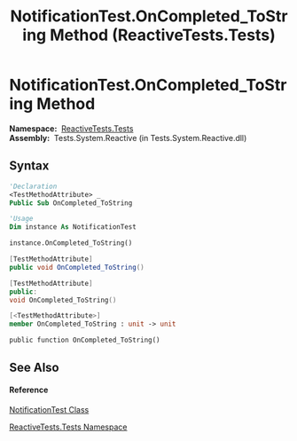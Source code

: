 ﻿---
title: NotificationTest.OnCompleted_ToString Method  (ReactiveTests.Tests)
TOCTitle: OnCompleted_ToString Method
ms:assetid: M:ReactiveTests.Tests.NotificationTest.OnCompleted_ToString
ms:mtpsurl: https://msdn.microsoft.com/en-us/library/reactivetests.tests.notificationtest.oncompleted_tostring(v=VS.103)
ms:contentKeyID: 36620837
ms.date: 06/28/2011
mtps_version: v=VS.103
f1_keywords:
- ReactiveTests.Tests.NotificationTest.OnCompleted_ToString
dev_langs:
- CSharp
- JScript
- VB
- FSharp
- c++
---

# NotificationTest.OnCompleted\_ToString Method

**Namespace:**  [ReactiveTests.Tests](hh289046\(v=vs.103\).md)  
**Assembly:**  Tests.System.Reactive (in Tests.System.Reactive.dll)

## Syntax

``` vb
'Declaration
<TestMethodAttribute> _
Public Sub OnCompleted_ToString
```

``` vb
'Usage
Dim instance As NotificationTest

instance.OnCompleted_ToString()
```

``` csharp
[TestMethodAttribute]
public void OnCompleted_ToString()
```

``` c++
[TestMethodAttribute]
public:
void OnCompleted_ToString()
```

``` fsharp
[<TestMethodAttribute>]
member OnCompleted_ToString : unit -> unit 
```

``` jscript
public function OnCompleted_ToString()
```

## See Also

#### Reference

[NotificationTest Class](hh314756\(v=vs.103\).md)

[ReactiveTests.Tests Namespace](hh289046\(v=vs.103\).md)

